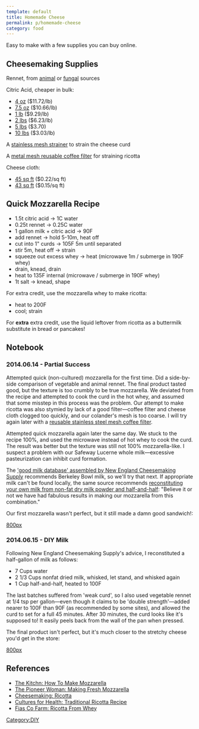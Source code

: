 ```yaml
---
template: default
title: Homemade Cheese
permalink: p/homemade-cheese
category: food
---
```


Easy to make with a few supplies you can buy online.

Cheesemaking Supplies
---------------------

Rennet, from [animal](http://amzn.to/1zR7TG5) or [fungal](http://amzn.to/1w1qHYt) sources

Citric Acid, cheaper in bulk:

-   [4 oz](http://amzn.to/1zR7Eei) ($11.72/lb)
-   [7.5 oz](http://amzn.to/1DvUWsE) ($10.66/lb)
-   [1 lb](http://amzn.to/1w1qt3x) ($9.29/lb)
-   [2 lbs](http://amzn.to/1vjZ4sY) ($6.23/lb)
-   [5 lbs](http://amzn.to/1w1qB36) ($3.70)
-   [10 lbs](http://amzn.to/1vjZ6kI) ($3.03/lb)

A [stainless mesh strainer](http://amzn.to/1DEUCGx) to strain the cheese curd

A [metal mesh reusable coffee filter](http://amzn.to/19Db53g) for straining ricotta

Cheese cloth:

-   [45 sq ft](http://amzn.to/1Etdjvq) ($0.22/sq ft)
-   [43 sq ft](http://amzn.to/1DEWXl3) ($0.15/sq ft)

Quick Mozzarella Recipe
-----------------------

-   1.5t citric acid → 1C water
-   0.25t rennet → 0.25C water
-   1 gallon milk + citric acid → 90F
-   add rennet → hold 5-10m, heat off
-   cut into 1" curds → 105F 5m until separated
-   stir 5m, heat off → strain
-   squeeze out excess whey → heat (microwave 1m / submerge in 190F whey)
-   drain, knead, drain
-   heat to 135F internal (microwave / submerge in 190F whey)
-   1t salt → knead, shape

For extra credit, use the mozzarella whey to make ricotta:

-   heat to 200F
-   cool; strain

For **extra** extra credit, use the liquid leftover from ricotta as a buttermilk substitute in bread or pancakes!

Notebook
--------

### 2014.06.14 - Partial Success

Attempted quick (non-cultured) mozzarella for the first time. Did a side-by-side comparison of vegetable and animal rennet. The final product tasted good, but the texture is too crumbly to be true mozzarella. We deviated from the recipe and attempted to cook the curd in the hot whey, and assumed that some misstep in this process was the problem. Our attempt to make ricotta was also stymied by lack of a good filter—coffee filter and cheese cloth clogged too quickly, and our colander's mesh is too coarse. I will try again later with a [reusable stainless steel mesh coffee filter](http://www.amazon.com/Cuisinart-GTF-B-Gold-Coffee-Filter/dp/B0001IRRLQ/).

Attempted quick mozzarella again later the same day. We stuck to the recipe 100%, and used the microwave instead of hot whey to cook the curd. The result was better but the texture was still not 100% mozzarella-like. I suspect a problem with our Safeway Lucerne whole milk—excessive pasteurization can inhibit curd formation.

The ['good milk database' assembled by New England Cheesemaking Supply](http://www.cheesemaking.com/goodmilklist.html) recommends Berkeley Bowl milk, so we'll try that next. If appropriate milk can't be found locally, the same source recommends [reconstituting your own milk from non-fat dry milk powder and half-and-half](http://www.cheesemaking.com/store/pg/73.html): "Believe it or not we have had fabulous results in making our mozzarella from this combination."

Our first mozzarella wasn't perfect, but it still made a damn good sandwich!:

[800px](/File:Mozzarella_sandwich.jpg "wikilink")

### 2014.06.15 - DIY Milk

Following New England Cheesemaking Supply's advice, I reconstituted a half-gallon of milk as follows:

-   7 Cups water
-   2 1/3 Cups nonfat dried milk, whisked, let stand, and whisked again
-   1 Cup half-and-half, heated to 100F

The last batches suffered from 'weak curd', so I also used vegetable rennet at 1/4 tsp per gallon—even though it claims to be 'double strength'—added nearer to 100F than 90F (as recommended by some sites), and allowed the curd to set for a full 45 minutes. After 30 minutes, the curd looks like it's supposed to! It easily peels back from the wall of the pan when pressed.

The final product isn't perfect, but it's much closer to the stretchy cheese you'd get in the store:

[800px](/file:Homemade_Mozzarella.jpg "wikilink")

References
----------

-   [The Kitchn: How To Make Mozzarella](http://www.thekitchn.com/how-to-make-homemade-mozzarella-cooking-lessons-from-the-kitchn-174355)
-   [The Pioneer Woman: Making Fresh Mozzarella](http://thepioneerwoman.com/cooking/2012/07/making-fresh-mozzarella/)
-   [Cheesemaking: Ricotta](http://www.cheesemaking.com/store/pg/217-Ricotta.html)
-   [Cultures for Health: Traditional Ricotta Recipe](http://www.culturesforhealth.com/how-to-make-whey-traditional-ricotta-cheese-recipe)
-   [Fias Co Farm: Ricotta From Whey](http://www.fiascofarm.com/dairy/ricotta.html)

[Category:DIY](/Category:DIY "wikilink")
